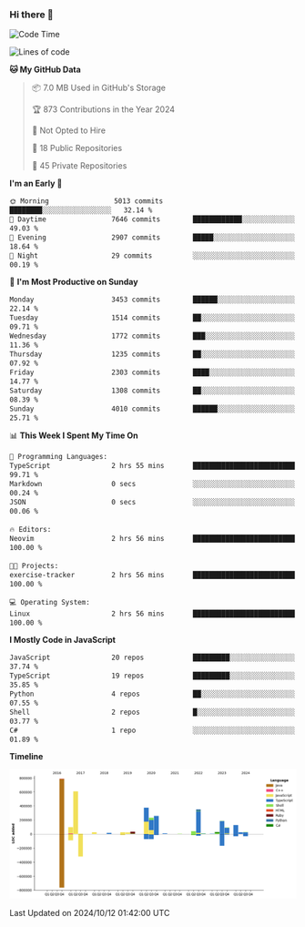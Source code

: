 ### Hi there 👋

<!--
**Clumsy-Coder/Clumsy-Coder** is a ✨ _special_ ✨ repository because its `README.md` (this file) appears on your GitHub profile.

Here are some ideas to get you started:

- 🔭 I’m currently working on ...
- 🌱 I’m currently learning ...
- 👯 I’m looking to collaborate on ...
- 🤔 I’m looking for help with ...
- 💬 Ask me about ...
- 📫 How to reach me: ...
- 😄 Pronouns: ...
- ⚡ Fun fact: ...
-->

<!-- anmol098/waka-readme-stats -->
<!--START_SECTION:waka-->
![Code Time](http://img.shields.io/badge/Code%20Time-901%20hrs%2024%20mins-blue)

![Lines of code](https://img.shields.io/badge/From%20Hello%20World%20I%27ve%20Written-3.4%20million%20lines%20of%20code-blue)

**🐱 My GitHub Data** 

> 📦 7.0 MB Used in GitHub's Storage 
 > 
> 🏆 873 Contributions in the Year 2024
 > 
> 🚫 Not Opted to Hire
 > 
> 📜 18 Public Repositories 
 > 
> 🔑 45 Private Repositories 
 > 
**I'm an Early 🐤** 

```text
🌞 Morning                5013 commits        ████████░░░░░░░░░░░░░░░░░   32.14 % 
🌆 Daytime                7646 commits        ████████████░░░░░░░░░░░░░   49.03 % 
🌃 Evening                2907 commits        █████░░░░░░░░░░░░░░░░░░░░   18.64 % 
🌙 Night                  29 commits          ░░░░░░░░░░░░░░░░░░░░░░░░░   00.19 % 
```
📅 **I'm Most Productive on Sunday** 

```text
Monday                   3453 commits        ██████░░░░░░░░░░░░░░░░░░░   22.14 % 
Tuesday                  1514 commits        ██░░░░░░░░░░░░░░░░░░░░░░░   09.71 % 
Wednesday                1772 commits        ███░░░░░░░░░░░░░░░░░░░░░░   11.36 % 
Thursday                 1235 commits        ██░░░░░░░░░░░░░░░░░░░░░░░   07.92 % 
Friday                   2303 commits        ████░░░░░░░░░░░░░░░░░░░░░   14.77 % 
Saturday                 1308 commits        ██░░░░░░░░░░░░░░░░░░░░░░░   08.39 % 
Sunday                   4010 commits        ██████░░░░░░░░░░░░░░░░░░░   25.71 % 
```


📊 **This Week I Spent My Time On** 

```text
💬 Programming Languages: 
TypeScript               2 hrs 55 mins       █████████████████████████   99.71 % 
Markdown                 0 secs              ░░░░░░░░░░░░░░░░░░░░░░░░░   00.24 % 
JSON                     0 secs              ░░░░░░░░░░░░░░░░░░░░░░░░░   00.06 % 

🔥 Editors: 
Neovim                   2 hrs 56 mins       █████████████████████████   100.00 % 

🐱‍💻 Projects: 
exercise-tracker         2 hrs 56 mins       █████████████████████████   100.00 % 

💻 Operating System: 
Linux                    2 hrs 56 mins       █████████████████████████   100.00 % 
```

**I Mostly Code in JavaScript** 

```text
JavaScript               20 repos            █████████░░░░░░░░░░░░░░░░   37.74 % 
TypeScript               19 repos            █████████░░░░░░░░░░░░░░░░   35.85 % 
Python                   4 repos             ██░░░░░░░░░░░░░░░░░░░░░░░   07.55 % 
Shell                    2 repos             █░░░░░░░░░░░░░░░░░░░░░░░░   03.77 % 
C#                       1 repo              ░░░░░░░░░░░░░░░░░░░░░░░░░   01.89 % 
```



**Timeline**

![Lines of Code chart](https://raw.githubusercontent.com/Clumsy-Coder/Clumsy-Coder/main/assets/bar_graph.png)


 Last Updated on 2024/10/12 01:42:00 UTC
<!--END_SECTION:waka-->
